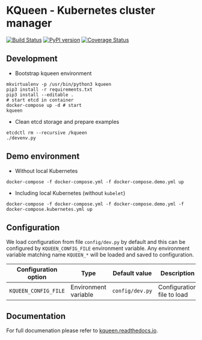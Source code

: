 # KQueen - Kubernetes cluster manager

[![Build Status](https://travis-ci.org/Mirantis/kqueen.svg?branch=master)](https://travis-ci.org/Mirantis/kqueen)
[![PyPI version](https://badge.fury.io/py/kqueen.svg)](https://badge.fury.io/py/kqueen)
[![Coverage Status](https://coveralls.io/repos/github/Mirantis/kqueen/badge.svg?branch=master)](https://coveralls.io/github/Mirantis/kqueen?branch=master)

## Development

* Bootstrap kqueen environment

```
mkvirtualenv -p /usr/bin/python3 kqueen
pip3 install -r requirements.txt
pip3 install --editable .
# start etcd in container
docker-compose up -d # start
kqueen
```

* Clean etcd storage and prepare examples

```
etcdctl rm --recursive /kqueen
./devenv.py
```


## Demo environment

* Without local Kubernetes

```
docker-compose -f docker-compose.yml -f docker-compose.demo.yml up
```

* Including local Kubernetes (without `kubelet`)

```
docker-compose -f docker-compose.yml -f docker-compose.demo.yml -f docker-compose.kubernetes.yml up
```

## Configuration

We load configuration from file `config/dev.py` by default and this can be configured by `KQUEEN_CONFIG_FILE` environment variable. Any environment variable matching name `KQUEEN_*` will be loaded and saved to configuration.

| Configuration option | Type | Default value | Description |
| --- | --- | --- | --- |
| `KQUEEN_CONFIG_FILE` | Environment variable | `config/dev.py` | Configuration file to load |

## Documentation

For full documenation please refer to [kqueen.readthedocs.io](http://kqueen.readthedocs.io).
